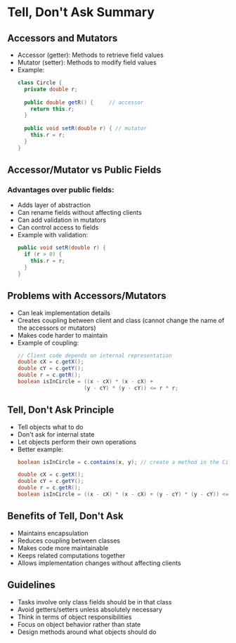 # Tell, Don't Ask Summary

## Accessors and Mutators
- Accessor (getter): Methods to retrieve field values
- Mutator (setter): Methods to modify field values
- Example:
  ```java
  class Circle {
    private double r;
    
    public double getR() {     // accessor
      return this.r;
    }
    
    public void setR(double r) { // mutator
      this.r = r;
    }
  }
  ```

## Accessor/Mutator vs Public Fields
### Advantages over public fields:
- Adds layer of abstraction
- Can rename fields without affecting clients
- Can add validation in mutators
- Can control access to fields
- Example with validation:
  ```java
  public void setR(double r) {
    if (r > 0) {
      this.r = r;
    }
  }
  ```

## Problems with Accessors/Mutators
- Can leak implementation details
- Creates coupling between client and class (cannot change the name of the accessors or mutators)
- Makes code harder to maintain
- Example of coupling:
  ```java
  // Client code depends on internal representation
  double cX = c.getX();
  double cY = c.getY();
  double r = c.getR();
  boolean isInCircle = ((x - cX) * (x - cX) + 
                       (y - cY) * (y - cY)) <= r * r;
  ```

## Tell, Don't Ask Principle
- Tell objects what to do
- Don't ask for internal state
- Let objects perform their own operations
- Better example:
  ```java
  boolean isInCircle = c.contains(x, y); // create a method in the Circle class so that to tell objects what to do
  ```
  ```java
  double cX = c.getX();
  double cY = c.getY();
  double r = c.getR();
  boolean isInCircle = ((x - cX) * (x - cX) + (y - cY) * (y - cY)) <= r * r; // instead of ask for internal state
  ```

## Benefits of Tell, Don't Ask
- Maintains encapsulation
- Reduces coupling between classes
- Makes code more maintainable
- Keeps related computations together
- Allows implementation changes without affecting clients

## Guidelines
- Tasks involve only class fields should be in that class
- Avoid getters/setters unless absolutely necessary
- Think in terms of object responsibilities
- Focus on object behavior rather than state
- Design methods around what objects should do
